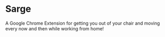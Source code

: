 # Sarge
A Google Chrome Extension for getting you out of your chair and moving every now and then while working from home! 
